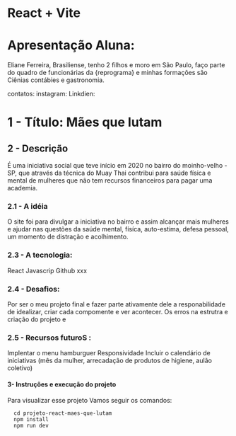 # React + Vite
# Apresentação Aluna:
Eliane Ferreira, Brasiliense, tenho 2 filhos e moro em São Paulo, faço parte do quadro de funcionárias da {reprograma} e minhas formações são Ciênias contábies e gastronomia.

contatos: 
instagram:
Linkdien:

#  1 - Título: Mães que lutam

## 2 - Descrição
É uma iniciativa social que teve início em 2020 no bairro do moinho-velho -SP, que através da técnica do Muay Thai contribui para saúde física e mental de mulheres que não tem recursos financeiros para pagar uma academia.

### 2.1 -  A idéia 
O site foi para divulgar a iniciativa no bairro e assim alcançar mais mulheres e ajudar nas questões da saúde mental, físíca, auto-estima, defesa pessoal, um momento de distração e acolhimento.

### 2.3 - A tecnologia:
React
Javascrip
Github
xxx

### 2.4 - Desafios:
Por ser o meu projeto final e fazer parte ativamente dele a responabilidade de idealizar, criar cada compomente e ver acontecer.
Os erros na estrutra e criação do projeto e 

### 2.5 - Recursos futuroS :
Implentar o menu hamburguer
Responsividade
Incluir o calendário de iniciativas (mês da mulher, arrecadação de produtos de higiene, aulão coletivo)

#### 3- Instruções e execução do projeto

Para visualizar esse projeto 
Vamos seguir os comandos:

      cd projeto-react-maes-que-lutam
      npm install
      npm run dev







